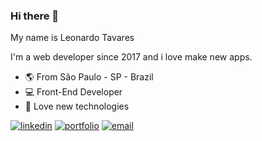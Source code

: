 ### Hi there 👋

My name is Leonardo Tavares

I'm a web developer since 2017 and i love make new apps.

- 🌎 From São Paulo - SP - Brazil
- 💻 Front-End Developer
- 🤖 Love new technologies

[![linkedin](https://user-images.githubusercontent.com/49364517/125479702-13e4f933-313e-4243-a3b4-de6fc008993f.jpg)](https://www.linkedin.com/in/leonardo-tavares-devweb21/)
[![portfolio](https://user-images.githubusercontent.com/49364517/125479796-0f07f63d-0145-409a-8cee-ef878301e506.jpg)](https://leonardo-tavares-portfolio-web.vercel.app/)
[![email](https://user-images.githubusercontent.com/49364517/125479860-90404bef-18c7-44a7-889c-9f6b1bf8f8d6.jpg)](mailto:leonardo.bonfim@outlook.com)

<!--
**leotavares21/leotavares21** is a ✨ _special_ ✨ repository because its `README.md` (this file) appears on your GitHub profile.

Here are some ideas to get you started:

- 🔭 I’m currently working on ...
- 🌱 I’m currently learning ...
- 👯 I’m looking to collaborate on ...
- 🤔 I’m looking for help with ...
- 💬 Ask me about ...
- 📫 How to reach me: ...
- 😄 Pronouns: ...
- ⚡ Fun fact: ...
-->

